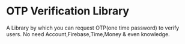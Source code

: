 # **OTP Verification Library**

A Library by which you can request OTP(one time password) to verify users. No need Account,Firebase,Time,Money & even knowledge.

